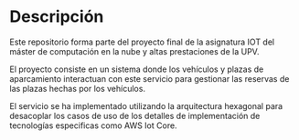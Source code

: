 # Descripción

Este repositorio forma parte del proyecto final de la asignatura IOT del máster de computación en la nube y altas prestaciones de la UPV.

El proyecto consiste en un sistema donde los vehículos y plazas de aparcamiento interactuan con este servicio para gestionar las reservas de las plazas hechas por los vehículos.

El servicio se ha implementado utilizando la arquitectura hexagonal para desacoplar los casos de uso de los detalles de implementación de tecnologías especificas como AWS Iot Core.
